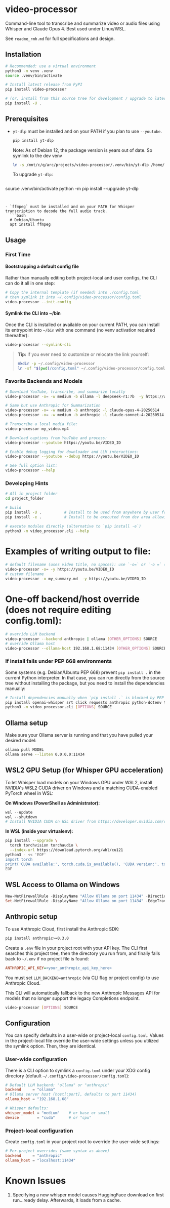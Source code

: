 # video-processor

Command-line tool to transcribe and summarize video or audio files using Whisper and Claude Opus  4. Best used under Linux/WSL. 

See `readme_rmh.md` for full specifications and design.

## Installation

```bash
# Recommended: use a virtual environment
python3 -m venv .venv
source .venv/bin/activate

# Install latest release from PyPI
pip install video-processor

# (or, install from this source tree for development / upgrade to latest local changes)
pip install -U .
```

## Prerequisites

- `yt-dlp` must be installed and on your PATH if you plan to use `--youtube`.
  ```bash
  pip install yt-dlp
  ```

  Note: As of Debian 12, the package version is years out of date. So symlink to the dev venv
  ```bash
  ln -s /mnt/c/q/arc/projects/video-processor/.venv/bin/yt-dlp /home/user/bin/yt-dlp
  ```

  To upgrade `yt-dlp`: 
  ```bash 
source .venv/bin/activate
python -m pip install --upgrade yt-dlp
```


- `ffmpeg` must be installed and on your PATH for Whisper transcription to decode the full audio track.
  ```bash
  # Debian/Ubuntu
  apt install ffmpeg
  ```

## Usage

### First Time 

#### Bootstrapping a default config file

Rather than manually editing both project-local and user configs, the CLI can do it all in one step:

```bash
# Copy the internal template (if needed) into ./config.toml
# then symlink it into ~/.config/video-processor/config.toml
video-processor --init-config
``` 

#### Symlink the CLI into ~/bin

Once the CLI is installed or available on your current PATH, you can install its entrypoint into
`~/bin` with one command (no venv activation required thereafter):

```bash
video-processor --symlink-cli
```

> **Tip:** if you ever need to customize or relocate the link yourself:
>
> ```bash
> mkdir -p ~/.config/video-processor
> ln -sf "$(pwd)/config.toml" ~/.config/video-processor/config.toml
> ```

### Favorite Backends and Models 

```bash
# Download YouTube, transcribe, and summarize locally
video-processor -o= -w medium -b ollama -l deepseek-r1:7b  -y https://www.youtube.com/watch?v=BaETCQTnr8k

# Same but use Anthropic for Summarization 
video-processor -o= -w medium -b anthropic -l claude-opus-4-20250514     -y https://www.youtube.com/watch?v=BaETCQTnr8k
video-processor -o= -w medium -b anthropic -l claude-sonnet-4-20250514   -y https://www.youtube.com/watch?v=BaETCQTnr8k

# Transcribe a local media file:
video-processor my_video.mp4

# Download captions from YouTube and process:
video-processor --youtube https://youtu.be/VIDEO_ID

# Enable debug logging for downloader and LLM interactions:
video-processor --youtube --debug https://youtu.be/VIDEO_ID

# See full option list:
video-processor --help

```
### Developing Hints 
```bash
# All in project folder 
cd project_folder 

# build 
pip install -U .          # Install to be used from anywhere by user freezing production version vs edits 
pip install -e .          # Install to be executed from dev area allowing ongoing edits 

# execute modules directly (alternative to `pip install -e`)
python3 -m video_processor.cli --help
```

# Examples of writing output to file:
```bash
# default filename (uses video title, no spaces): use `-o=` or `-o =` (equals/magic token)
video-processor -o= -y https://youtu.be/VIDEO_ID
# custom filename
video-processor -o my_summary.md  -y https://youtu.be/VIDEO_ID
```
# One-off backend/host override (does not require editing config.toml):
```bash
# override LLM backend
video-processor --backend anthropic | ollama [OTHER_OPTIONS] SOURCE
# override Ollama host
video-processor --ollama-host 192.168.1.68:11434 [OTHER_OPTIONS] SOURCE

```

### If install fails under PEP   668 environments

Some systems (e.g. Debian/Ubuntu PEP   668) prevent `pip install .` in the current Python interpreter.
In that case, you can run directly from the source tree without installing the package,
but you need to install the dependencies manually:
```bash
# Install dependencies manually when `pip install .` is blocked by PEP   668
pip install openai-whisper srt click requests anthropic python-dotenv tomli yt-dlp
python3 -m video_processor.cli [OPTIONS] SOURCE
```

## Ollama setup

Make sure your Ollama server is running and that you have pulled your desired model:

```bash
ollama pull MODEL
ollama serve --listen 0.0.0.0:11434
```

## WSL2 GPU Setup (for Whisper GPU acceleration)

To let Whisper load models on your Windows GPU under WSL2, install NVIDIA's WSL2 CUDA driver on Windows and a matching CUDA-enabled PyTorch wheel in WSL:

**On Windows (PowerShell as Administrator):**
```powershell
wsl --update
wsl --shutdown
# Install NVIDIA CUDA on WSL driver from https://developer.nvidia.com/cuda/wsl
```

**In WSL (inside your virtualenv):**
```bash
pip install --upgrade \
  torch torchvision torchaudio \
  --index-url https://download.pytorch.org/whl/cu121
python3 - << 'EOF'
import torch
print('CUDA available:', torch.cuda.is_available(), 'CUDA version:', torch.version.cuda)
EOF
```
## WSL Access to Ollama on Windows 

```powershell 
New-NetFirewallRule -DisplayName "Allow Ollama on port 11434" -Direction Inbound -Action Allow -Protocol TCP -LocalPort 11434
Set-NetFirewallRule -DisplayName "Allow Ollama on port 11434" -EdgeTraversalPolicy Allow
```

## Anthropic setup

To use Anthropic Cloud, first install the Anthropic SDK:
```bash
pip install anthropic>=0.3.0
```
Create a `.env` file in your project root with your API key. The CLI
first searches this project tree, then the directory you run from, and
finally falls back to `~/.env` if no project file is found:
```ini
ANTHROPIC_API_KEY=<your_anthropic_api_key_here>
```
You must set `LLM_BACKEND=anthropic` (via CLI flag or project config) to use Anthropic Cloud.

This CLI will automatically fallback to the new Anthropic Messages API for models that no longer support the legacy Completions endpoint.
```bash
video-processor [OPTIONS] SOURCE
```

## Configuration

You can specify defaults in a user-wide or project-local `config.toml`. Values in the project-local file override the user-wide settings unless you utilized the symlink option. Then, they are identical. 

### User-wide configuration

There is a CLI option to symlink a `config.toml` under your XDG config directory (default `~/.config/video-processor/config.toml`):

```toml
# Default LLM backend: "ollama" or "anthropic"
backend     = "ollama"
# Ollama server host (host[:port], defaults to port 11434)
ollama_host = "192.168.1.68"

# Whisper defaults:
whisper_model = "medium"    # or base or small 
device        = "cuda"      # or "cpu"
```

### Project-local configuration

Create `config.toml` in your project root to override the user-wide settings:

```toml
# Per-project overrides (same syntax as above)
backend     = "anthropic"
ollama_host = "localhost:11434"
```

# Known Issues
1. Specifying a new whisper model causes HuggingFace download on first run...ready delay. Afterwards, it loads from a cache.  